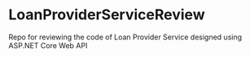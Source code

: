 # LoanProviderServiceReview
Repo for reviewing the code of Loan Provider Service designed using ASP.NET Core Web API
